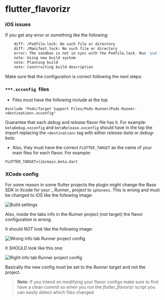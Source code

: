 # flutter_flavorizr

### iOS issues

If you get any error or something like the following:

```bash
    diff: /Podfile.lock: No such file or directory
    diff: /Manifest.lock: No such file or directory
    error: The sandbox is not in sync with the Podfile.lock. Run 'pod install' or update your CocoaPods installation.
    note: Using new build system
    note: Planning build
    note: Constructing build description
```

Make sure that the configuration is correct following the next steps:

### `***.xcconfig `files

- Files must have the following include at the top

```
#include "Pods/Target Support Files/Pods-Runner/Pods-Runner.<destination>.xcconfig"
```

Guarantee that each *debug* and *release* flavor file has it. For example: `betaDebug.xxconfig`
and `betaRelease.xxconfig` should have in the top the import replacing the `<destination>` tag with
either *release-beta* or *debug-beta*.

- Also, they must have the correct `FLUTTER_TARGET` as the name of your main files for each flavor.
  For example:

```
FLUTTER_TARGET=lib/main.beta.dart
```

### XCode config

For some reason in some flutter projects the plugin might change the Base SDK in Xcode for your _
Runner_ project to `iphoneos`. This is wrong and must be changed to iOS like the following image:

![Build settings](https://github.com/hazzo/flutter_base/blob/main/docs/flutter_flavorizr_1.png)

Also, inside the tabs info in the _Runner_ project (not target) the flavor configuration is wrong.

It should *NOT* look like the following image:

![Wrong info tab Runner project config](https://github.com/hazzo/flutter_base/blob/main/docs/flutter_flavorizr_2.png)

It *SHOULD* look like this one:

![Right info tab Runner project config](https://github.com/hazzo/flutter_base/blob/main/docs/flutter_flavorizr_3.png)

Basically the new config must be set to the _Runner_ *target* and not the project.

> **Note**:
> If you intend on modifying your flavor configs make sure to first have a clean commit
> so when you run the _flutter_flavorizr_ script you can easily detect which files changed